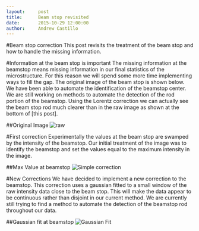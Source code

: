 ```yaml
---
layout:     post
title:      Beam stop revisited
date:       2015-10-29 12:00:00
author:     Andrew Castillo
---
```

<!-- Start Writing Below in Markdown -->

#Beam stop correction
This post revisits the treatment of the beam stop and how to handle the missing information.

#Information at the beam stop is important
The missing information at the beamstop means missing information in our final statistics of the microstructure. For this reason we will spend some more time implementing ways to fill the gap.
The original image of the beam stop is shown below. We have been able to automate the identification of the beamstop center. We are still working on methods to automate the detection of the rod portion
of the beamstop. Using the Lorentz correction we can actually see the beam stop rod much clearer than in the raw image as shown at the bottom of [this post].
 
##Original Image
![raw](https://41.media.tumblr.com/a58c8052a11017423b5ed6abd361bc5a/tumblr_nx3jobetxX1rlqsr4o1_1280.png)

#First correction
Experimentally the values at the beam stop are swamped by the intensity of the beamstop. Our initial treatment of the image was to identify the beamstop and set the values equal to the maximum intensity in the image. 

##Max Value at beamstop
![Simple correction](https://41.media.tumblr.com/fd61a00131021442d083fa2a2fd9ea6b/tumblr_nx3jox418P1rlqsr4o1_1280.png)

#New Corrections
We have decided to implement a new correction to the beamstop. This correction uses a gaussian fitted to a small window of the raw intensity data close to the beam stop. This will make the data appear to be continuous rather than
disjoint in our current method. We are currently still trying to find a method to automate the detection of the beamstop rod throughout our data.

##Gaussian fit at beamstop
![Gaussian Fit](https://40.media.tumblr.com/b615640477e9d4d355f709e6c6cdbf69/tumblr_nx3jnrI3u81rlqsr4o1_1280.png)


